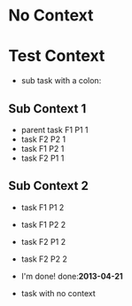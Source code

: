 # No Context

# Test Context

- sub task with a colon:
## Sub Context 1

- parent task F1 P1 1
- task F2 P2 1
- task F1 P2 1
- task F2 P1 1

## Sub Context 2

- task F1 P1 2
- task F1 P2 2
- task F2 P1 2
- task F2 P2 2

- I'm done! done:**2013-04-21**
- task with no context

